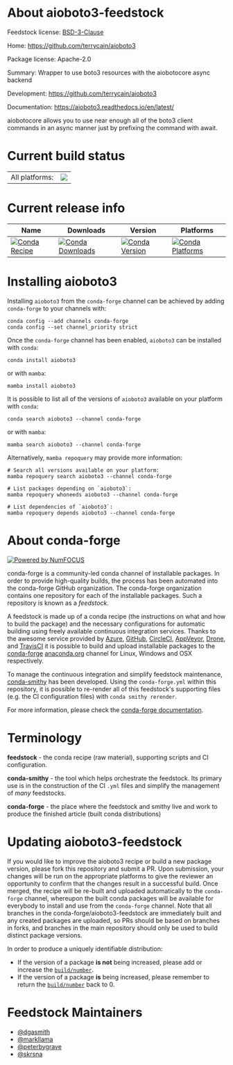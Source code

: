 About aioboto3-feedstock
========================

Feedstock license: [BSD-3-Clause](https://github.com/conda-forge/aioboto3-feedstock/blob/main/LICENSE.txt)

Home: https://github.com/terrycain/aioboto3

Package license: Apache-2.0

Summary: Wrapper to use boto3 resources with the aiobotocore async backend

Development: https://github.com/terrycain/aioboto3

Documentation: https://aioboto3.readthedocs.io/en/latest/

aiobotocore allows you to use near enough all of the boto3 client commands in an async manner just by prefixing the command with await.


Current build status
====================


<table><tr><td>All platforms:</td>
    <td>
      <a href="https://dev.azure.com/conda-forge/feedstock-builds/_build/latest?definitionId=16770&branchName=main">
        <img src="https://dev.azure.com/conda-forge/feedstock-builds/_apis/build/status/aioboto3-feedstock?branchName=main">
      </a>
    </td>
  </tr>
</table>

Current release info
====================

| Name | Downloads | Version | Platforms |
| --- | --- | --- | --- |
| [![Conda Recipe](https://img.shields.io/badge/recipe-aioboto3-green.svg)](https://anaconda.org/conda-forge/aioboto3) | [![Conda Downloads](https://img.shields.io/conda/dn/conda-forge/aioboto3.svg)](https://anaconda.org/conda-forge/aioboto3) | [![Conda Version](https://img.shields.io/conda/vn/conda-forge/aioboto3.svg)](https://anaconda.org/conda-forge/aioboto3) | [![Conda Platforms](https://img.shields.io/conda/pn/conda-forge/aioboto3.svg)](https://anaconda.org/conda-forge/aioboto3) |

Installing aioboto3
===================

Installing `aioboto3` from the `conda-forge` channel can be achieved by adding `conda-forge` to your channels with:

```
conda config --add channels conda-forge
conda config --set channel_priority strict
```

Once the `conda-forge` channel has been enabled, `aioboto3` can be installed with `conda`:

```
conda install aioboto3
```

or with `mamba`:

```
mamba install aioboto3
```

It is possible to list all of the versions of `aioboto3` available on your platform with `conda`:

```
conda search aioboto3 --channel conda-forge
```

or with `mamba`:

```
mamba search aioboto3 --channel conda-forge
```

Alternatively, `mamba repoquery` may provide more information:

```
# Search all versions available on your platform:
mamba repoquery search aioboto3 --channel conda-forge

# List packages depending on `aioboto3`:
mamba repoquery whoneeds aioboto3 --channel conda-forge

# List dependencies of `aioboto3`:
mamba repoquery depends aioboto3 --channel conda-forge
```


About conda-forge
=================

[![Powered by
NumFOCUS](https://img.shields.io/badge/powered%20by-NumFOCUS-orange.svg?style=flat&colorA=E1523D&colorB=007D8A)](https://numfocus.org)

conda-forge is a community-led conda channel of installable packages.
In order to provide high-quality builds, the process has been automated into the
conda-forge GitHub organization. The conda-forge organization contains one repository
for each of the installable packages. Such a repository is known as a *feedstock*.

A feedstock is made up of a conda recipe (the instructions on what and how to build
the package) and the necessary configurations for automatic building using freely
available continuous integration services. Thanks to the awesome service provided by
[Azure](https://azure.microsoft.com/en-us/services/devops/), [GitHub](https://github.com/),
[CircleCI](https://circleci.com/), [AppVeyor](https://www.appveyor.com/),
[Drone](https://cloud.drone.io/welcome), and [TravisCI](https://travis-ci.com/)
it is possible to build and upload installable packages to the
[conda-forge](https://anaconda.org/conda-forge) [anaconda.org](https://anaconda.org/)
channel for Linux, Windows and OSX respectively.

To manage the continuous integration and simplify feedstock maintenance,
[conda-smithy](https://github.com/conda-forge/conda-smithy) has been developed.
Using the ``conda-forge.yml`` within this repository, it is possible to re-render all of
this feedstock's supporting files (e.g. the CI configuration files) with ``conda smithy rerender``.

For more information, please check the [conda-forge documentation](https://conda-forge.org/docs/).

Terminology
===========

**feedstock** - the conda recipe (raw material), supporting scripts and CI configuration.

**conda-smithy** - the tool which helps orchestrate the feedstock.
                   Its primary use is in the construction of the CI ``.yml`` files
                   and simplify the management of *many* feedstocks.

**conda-forge** - the place where the feedstock and smithy live and work to
                  produce the finished article (built conda distributions)


Updating aioboto3-feedstock
===========================

If you would like to improve the aioboto3 recipe or build a new
package version, please fork this repository and submit a PR. Upon submission,
your changes will be run on the appropriate platforms to give the reviewer an
opportunity to confirm that the changes result in a successful build. Once
merged, the recipe will be re-built and uploaded automatically to the
`conda-forge` channel, whereupon the built conda packages will be available for
everybody to install and use from the `conda-forge` channel.
Note that all branches in the conda-forge/aioboto3-feedstock are
immediately built and any created packages are uploaded, so PRs should be based
on branches in forks, and branches in the main repository should only be used to
build distinct package versions.

In order to produce a uniquely identifiable distribution:
 * If the version of a package **is not** being increased, please add or increase
   the [``build/number``](https://docs.conda.io/projects/conda-build/en/latest/resources/define-metadata.html#build-number-and-string).
 * If the version of a package **is** being increased, please remember to return
   the [``build/number``](https://docs.conda.io/projects/conda-build/en/latest/resources/define-metadata.html#build-number-and-string)
   back to 0.

Feedstock Maintainers
=====================

* [@dgasmith](https://github.com/dgasmith/)
* [@markllama](https://github.com/markllama/)
* [@peterbygrave](https://github.com/peterbygrave/)
* [@skrsna](https://github.com/skrsna/)

